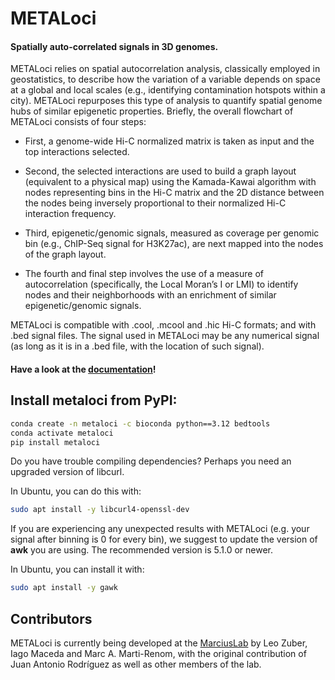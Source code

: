 
# METALoci

#### Spatially auto-correlated signals in 3D genomes.

METALoci relies on spatial autocorrelation analysis, classically employed in geostatistics, to describe how the variation of a variable depends on space at a global and local scales (e.g., identifying contamination hotspots within a city). METALoci repurposes this type of analysis to quantify spatial genome hubs of similar epigenetic properties. Briefly, the overall flowchart of METALoci consists of four steps:

* First, a genome-wide Hi-C normalized matrix is taken as input and the top interactions selected.

* Second, the selected interactions are used to build a graph layout (equivalent to a physical map) using the Kamada-Kawai algorithm with nodes representing bins in the Hi-C matrix and the 2D distance between the nodes being inversely proportional to their normalized Hi-C interaction frequency.

* Third, epigenetic/genomic signals, measured as coverage per genomic bin (e.g., ChIP-Seq signal for H3K27ac), are next mapped into the nodes of the graph layout.

* The fourth and final step involves the use of a measure of autocorrelation (specifically, the Local Moran’s I or LMI) to identify nodes and their neighborhoods with an enrichment of similar epigenetic/genomic signals.

METALoci is compatible with .cool, .mcool and .hic Hi-C formats; and with .bed signal files. The signal used in METALoci
may be any numerical signal (as long as it is in a .bed file, with the location of such signal).

#### Have a look at the [documentation](https://metaloci.readthedocs.io)!

## Install metaloci from PyPI:

```bash
conda create -n metaloci -c bioconda python==3.12 bedtools
conda activate metaloci
pip install metaloci
```

Do you have trouble compiling dependencies? Perhaps you need an upgraded version of libcurl.

In Ubuntu, you can do this with:

```bash
sudo apt install -y libcurl4-openssl-dev
```

If you are experiencing any unexpected results with METALoci (e.g. your signal after binning is 0 for every bin), we 
suggest to update the version of **awk** you are using. The recommended version is 5.1.0 or newer.

In Ubuntu, you can install it with:

```bash
sudo apt install -y gawk
```

## Contributors

METALoci is currently being developed at the [MarciusLab](http://www.marciuslab.org) by Leo Zuber, Iago Maceda and
Marc A. Marti-Renom, with the original contribution of Juan Antonio Rodríguez as well as other members of the lab.


